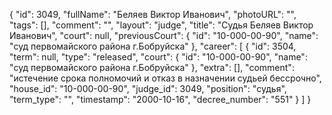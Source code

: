 {
    "id": 3049,
    "fullName": "Беляев Виктор Иванович",
    "photoURL": "",
    "tags": [],
    "comment": "",
    "layout": "judge",
    "title": "Судья Беляев Виктор Иванович",
    "court": null,
    "previousCourt": {
        "id": "10-000-00-90",
        "name": "суд первомайского района г.Бобруйска"
    },
    "career": [
        {
            "id": 3504,
            "term": null,
            "type": "released",
            "court": {
                "id": "10-000-00-90",
                "name": "суд первомайского района г.Бобруйска"
            },
            "extra": [],
            "comment": "истечение срока полномочий и отказ в назначении судьей бессрочно",
            "house_id": "10-000-00-90",
            "judge_id": 3049,
            "position": "судья",
            "term_type": "",
            "timestamp": "2000-10-16",
            "decree_number": "551"
        }
    ]
}